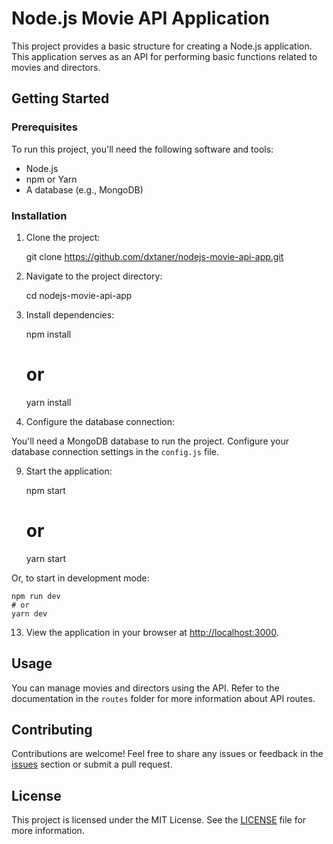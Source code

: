 
Node.js Movie API Application
=============================

This project provides a basic structure for creating a Node.js application. This application serves as an API for performing basic functions related to movies and directors.

Getting Started
---------------

### Prerequisites

To run this project, you'll need the following software and tools:

*   Node.js
*   npm or Yarn
*   A database (e.g., MongoDB)

### Installation

1.  Clone the project:

    git clone https://github.com/dxtaner/nodejs-movie-api-app.git

3.  Navigate to the project directory:

    cd nodejs-movie-api-app

5.  Install dependencies:

    npm install
    # or
    yarn install

7.  Configure the database connection:

You'll need a MongoDB database to run the project. Configure your database connection settings in the `config.js` file.

9.  Start the application:

    npm start
    # or
    yarn start

Or, to start in development mode:

    npm run dev
    # or
    yarn dev

13.  View the application in your browser at [http://localhost:3000](http://localhost:3000).

Usage
-----

You can manage movies and directors using the API. Refer to the documentation in the `routes` folder for more information about API routes.

Contributing
------------

Contributions are welcome! Feel free to share any issues or feedback in the [issues](https://github.com/dxtaner/nodejs-movie-api-app/issues) section or submit a pull request.

License
-------

This project is licensed under the MIT License. See the [LICENSE](LICENSE) file for more information.
